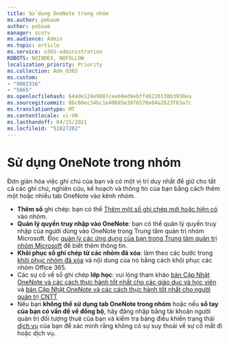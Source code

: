 ```yaml
---
title: Sử dụng OneNote trong nhóm
ms.author: pebaum
author: pebaum
manager: scotv
ms.audience: Admin
ms.topic: article
ms.service: o365-administration
ROBOTS: NOINDEX, NOFOLLOW
localization_priority: Priority
ms.collection: Adm_O365
ms.custom:
- "9002316"
- "5665"
ms.openlocfilehash: 644de124e9807cee69ed9ebff46226530b3930ea
ms.sourcegitcommit: 8bc60ec34bc1e40685e3976576e04a2623f63a7c
ms.translationtype: MT
ms.contentlocale: vi-VN
ms.lasthandoff: 04/15/2021
ms.locfileid: "51827202"
---
```

# <a name="using-onenote-in-teams"></a>Sử dụng OneNote trong nhóm

Đơn giản hóa việc ghi chú của bạn và có một vị trí duy nhất để giữ cho tất cả các ghi chú, nghiên cứu, kế hoạch và thông tin của bạn bằng cách thêm một hoặc nhiều tab OneNote vào kênh nhóm.

- **Thêm sổ** ghi chép: bạn có thể [Thêm một sổ ghi chép mới hoặc hiện có](https://support.microsoft.com/office/add-a-onenote-notebook-to-teams-0ec78cc3-ba3b-4279-a88e-aa40af9865c2) vào nhóm.
- **Quản lý quyền truy nhập vào OneNote**: bạn có thể quản lý quyền truy nhập của người dùng vào OneNote trong Trung tâm quản trị nhóm Microsoft. Đọc [quản lý các ứng dụng của bạn trong Trung tâm quản trị nhóm Microsoft](https://docs.microsoft.com/MicrosoftTeams/manage-apps) để biết thêm thông tin.
- **Khôi phục sổ ghi chép từ các nhóm đã xóa**: làm theo các bước trong [khôi phục nhóm đã xóa](https://docs.microsoft.com/microsoftteams/archive-or-delete-a-team#restore-a-deleted-team) và nội dung của nó bằng cách khôi phục các nhóm Office 365.
- Các sự cố về sổ ghi chép **lớp học**: vui lòng tham khảo [bản Cập Nhật OneNote và các cách thực hành tốt nhất cho các giáo dục và học viên](https://support.office.com/article/onenote-update-and-best-practices-for-educators-and-students-dde775f0-8b06-4263-8b54-1e9ddc3dd146) và [bản Cập Nhật OneNote và các cách thực hành tốt nhất cho người quản trị CNTT](https://support.office.com/article/onenote-update-and-best-practices-for-it-admins-in-education-9d78f2b2-5e25-4288-b597-b4ba463c7b46)
- Nếu bạn **không thể sử dụng tab OneNote trong nhóm** hoặc nếu **sổ tay của bạn có vấn đề về đồng bộ**, hãy đăng nhập bằng tài khoản người quản trị đối tượng thuê của bạn và kiểm tra bảng điều khiển trạng thái [dịch vụ](https://docs.microsoft.com/office365/enterprise/view-service-health) của bạn để xác minh rằng không có sự suy thoái về sự cố mất đi hoặc dịch vụ.
